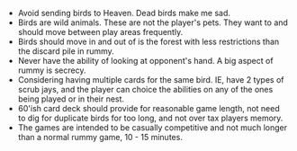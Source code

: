 - Avoid sending birds to Heaven. Dead birds make me sad.
- Birds are wild animals. These are not the player's pets. They want to and should move between play areas frequently.
- Birds should move in and out of is the forest with less restrictions than the discard pile in rummy.
- Never have the ability of looking at opponent's hand. A big aspect of rummy is secrecy.
- Considering having multiple cards for the same bird. IE, have 2 types of scrub jays, and the player can choice the abilities on any of the ones being played or in their nest.
- 60'ish card deck should provide for reasonable game length, not need to dig for duplicate birds for too long, and not over tax players memory.
- The games are intended to be casually competitive and not much longer than a normal rummy game, 10 - 15 minutes.
